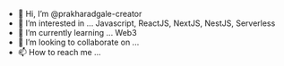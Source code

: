 - 👋 Hi, I’m @prakharadgale-creator
- 👀 I’m interested in ... Javascript, ReactJS, NextJS, NestJS, Serverless
- 🌱 I’m currently learning ... Web3
- 💞️ I’m looking to collaborate on ...
- 📫 How to reach me ...

<!---
prakharadgale-creator/prakharadgale-creator is a ✨ special ✨ repository because its `README.md` (this file) appears on your GitHub profile.
You can click the Preview link to take a look at your changes.
--->

